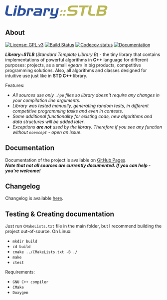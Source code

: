 ![Library::STLB](assets/logo.svg)

## About ##

[![License: GPL v3](https://img.shields.io/badge/License-GPLv3-blue.svg)](https://www.gnu.org/licenses/gpl-3.0)
[![Build Status](https://travis-ci.org/AjReme/Library-STLB.svg?branch=master)](https://travis-ci.org/AjReme/Library-STLB)
[![Codecov status](https://codecov.io/github/AjReme/Library-STLB/coverage.svg?branch=master)](https://codecov.io/gh/Ajreme/Library-STLB)
[![Documentation](https://img.shields.io/badge/Documentation-latest-blue.svg)](https://ajreme.github.io/Library-STLB/)

***Library::STLB*** (*Standard Template Library B*) - the tiny library that contains implementations of powerful algorithms in **C++** language for different purposes: projects, as a small «*gear*» in big products, competitive programming solutions.
Also, all algorithms and classes designed for intuitive use just like in **STD C++** library.

Features:

- *All sources use only `.hpp` files so library doesn't require any changes in your compilation line arguments*.
- *Library was tested manually, generating random tests, in different competitive programming tasks and even in contests*.
- *Some additional functionality for existing code, new algorithms and data structures will be added later*.
- *Exceptions **are not** used by the library. Therefore if you see any function without `noexcept` - open an issue*.

## Documentation ##

Documentation of the project is available on [GitHub Pages](https://ajreme.github.io/Library-STLB/).  
***Note that not all sources are currently documented. If you can help - you're welcome!***

## Changelog ##

Changelog is available [here](https://github.com/AjReme/Library-STLB/blob/master/CHANGELOG.md).

## Testing & Creating documentation ##

Just run `CMakeLists.txt` file in the main folder, but I recommend building the project out-of-source. On Linux:

- `mkdir build`
- `cd build`
- `cmake ../CMakeLists.txt -B ./`
- `make`
- `ctest`

Requirements:

- `GNU C++ compiler`
- `CMake`
- `Doxygen`
